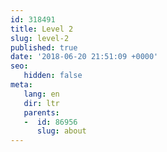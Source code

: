 ```yaml
---
id: 318491
title: Level 2
slug: level-2
published: true
date: '2018-06-20 21:51:09 +0000'
seo:
   hidden: false
meta:
   lang: en
   dir: ltr
   parents:
   -  id: 86956
      slug: about
---
```


